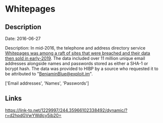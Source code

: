# Whitepages

## Description

Date: 2016-06-27

Description:
In mid-2016, the telephone and address directory service <a href="https://www.theregister.co.uk/2019/02/11/620_million_hacked_accounts_dark_web/" target="_blank" rel="noopener">Whitepages was among a raft of sites that were breached and their data then sold in early-2019</a>. The data included over 11 million unique email addresses alongside names and passwords stored as either a SHA-1 or bcrypt hash. The data was provided to HIBP by a source who requested it to be attributed to &quot;BenjaminBlue@exploit.im&quot;.


['Email addresses', 'Names', 'Passwords']

## Links

https://link-to.net/1229997/244.35966102338492/dynamic/?r=d2hpdGVwYWdlcy5jb20=